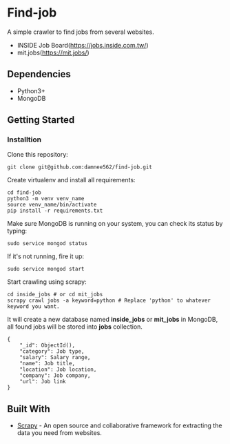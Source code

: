 # Find-job
A simple crawler to find jobs from several websites.
* INSIDE Job Board(https://jobs.inside.com.tw/)
* mit.jobs(https://mit.jobs/)

## Dependencies
* Python3+
* MongoDB

## Getting Started
### Installtion
Clone this repository:

    git clone git@github.com:damnee562/find-job.git

Create virtualenv and install all requirements:

    cd find-job
    python3 -m venv venv_name
    source venv_name/bin/activate
    pip install -r requirements.txt

Make sure MongoDB is running on your system, you can check its status by typing:

    sudo service mongod status

If it's not running, fire it up:

    sudo service mongod start

Start crawling using scrapy:

    cd inside_jobs # or cd mit_jobs
    scrapy crawl jobs -a keyword=python # Replace 'python' to whatever keyword you want.

It will create a new database named **inside_jobs** or **mit_jobs** in MongoDB, all found jobs will be stored into **jobs** collection.

    {
        "_id": ObjectId(),
        "category": Job type,
        "salary": Salary range,
        "name": Job title,
        "location": Job location,
        "company": Job company,
        "url": Job link
    }

## Built With
* [Scrapy](https://scrapy.org/) - An open source and collaborative framework for extracting the data you need from websites.
